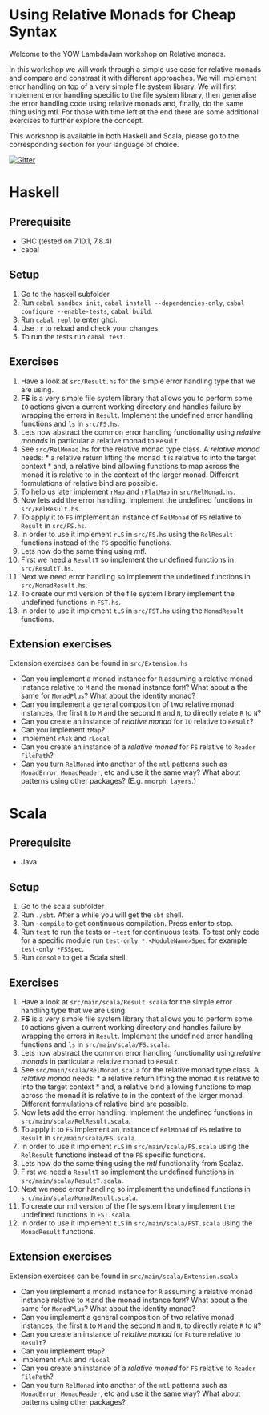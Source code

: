 Using Relative Monads for Cheap Syntax
======================================

Welcome to the YOW LambdaJam workshop on Relative monads.

In this workshop we will work through a simple use case for relative monads and compare and constrast it with
different approaches. We will implement error handling on top of a very simple file system library.
We will first implement error handling specific to the file system library, then generalise the
error handling code using relative monads and, finally, do the same thing using mtl. For those with
time left at the end there are some additional exercises to further explore the concept.

This workshop is available in both Haskell and Scala, please go to the corresponding section for 
your language of choice.

[![Gitter](https://badges.gitter.im/Join%20Chat.svg)](https://gitter.im/CommBank/lambdajam-relative-monads?utm_source=badge&utm_medium=badge&utm_campaign=pr-badge)

Haskell
=======

Prerequisite
------------

* GHC (tested on 7.10.1, 7.8.4)
* cabal

Setup
-----

1. Go to the haskell subfolder
2. Run `cabal sandbox init`, `cabal install --dependencies-only`, `cabal configure --enable-tests`, `cabal build`.
3. Run `cabal repl` to enter ghci.
4. Use `:r` to reload and check your changes.
5. To run the tests run `cabal test`.

Exercises
---------

1. Have a look at `src/Result.hs` for the simple error handling type that we are using.
2. **FS** is a very simple file system library that allows you to perform some `IO` actions given a
   current working directory and handles failure by wrapping the errors in `Result`. Implement the
   undefined error handling functions  and `ls` in `src/FS.hs`.
3. Lets now abstract the common error handling functionality using _relative monads_ in particular a
   relative monad to `Result`.
  1. See `src/RelMonad.hs` for the relative monad type class. A _relative monad_ needs:
    * a relative return lifting the monad it is relative to into the target context
    * and, a relative bind allowing functions to map across the monad it is relative to in the
      context of the larger monad. Different formulations of relative bind are possible.
  2. To help us later implement `rMap` and `rFlatMap` in `src/RelMonad.hs`.
  3. Now lets add the error handling. Implement the undefined functions in `src/RelResult.hs`.
  4. To apply it to `FS` implement an instance of `RelMonad` of `FS` relative to `Result` in `src/FS.hs`.
  5. In order to use it implement `rLS` in `src/FS.hs` using the `RelResult` functions instead of
     the `FS` specific functions.
4. Lets now do the same thing using _mtl_.
  1. First we need a `ResultT` so implement the undefined functions in `src/ResultT.hs`.
  2. Next we need error handling so implement the undefined functions in `src/MonadResult.hs`.
  3. To create our mtl version of the file system library implement the undefined functions in `FST.hs`.
  4. In order to use it implement `tLS` in `src/FST.hs` using the `MonadResult` functions.

Extension exercises
-------------------

Extension exercises can be found in `src/Extension.hs`

* Can you implement a monad instance for `R` assuming a relative monad instance relative to `M` and the monad instance for`M`? What about a the same for `MonadPlus`?  What about the identity monad?
* Can you implement a general composition of two relative monad instances, the first `R` to `M` and the second `M` and `N`, to directly relate `R` to `N`? 
* Can you create an instance of _relative monad_ for `IO` relative to `Result`?
* Can you implement `tMap`?
* Implement `rAsk` and `rLocal`
* Can you create an instance of a _relative monad_ for `FS` relative to `Reader FilePath`?
* Can you turn `RelMonad` into another of the `mtl` patterns such as `MonadError`, `MonadReader`, etc
  and use it the same way?  What about patterns using other packages? (E.g. `mmorph`, `layers`.)


Scala
=====

Prerequisite
------------

* Java

Setup
-----

1. Go to the scala subfolder
2. Run `./sbt`. After a while you will get the `sbt` shell.
3. Run `~compile` to get continuous compilation. Press enter to stop.
4. Run `test` to run the tests or `~test` for continuous tests. To test only code for a specific
   module run `test-only *.<ModuleName>Spec` for example `test-only *FSSpec`.
5. Run `console` to get a Scala shell.

Exercises
---------

1. Have a look at `src/main/scala/Result.scala` for the simple error handling type that we are using.
2. **FS** is a very simple file system library that allows you to perform some `IO` actions given a
   current working directory and handles failure by wrapping the errors in `Result`. Implement the
   undefined error handling functions  and `ls` in `src/main/scala/FS.scala`.
3. Lets now abstract the common error handling functionality using _relative monads_ in particular a
   relative monad to `Result`.
  1. See `src/main/scala/RelMonad.scala` for the relative monad type class. A _relative monad_ needs:
    * a relative return lifting the monad it is relative to into the target context
    * and, a relative bind allowing functions to map across the monad it is relative to in the
      context of the larger monad. Different formulations of relative bind are possible.
  2. Now lets add the error handling. Implement the undefined functions in `src/main/scala/RelResult.scala`.
  3. To apply it to `FS` implement an instance of `RelMonad` of `FS` relative to `Result` in `src/main/scala/FS.scala`.
  4. In order to use it implement `rLS` in `src/main/scala/FS.scala` using the `RelResult` functions instead of
     the `FS` specific functions.
4. Lets now do the same thing using the _mtl_ functionality from Scalaz.
  1. First we need a `ResultT` so implement the undefined functions in `src/main/scala/ResultT.scala`.
  2. Next we need error handling so implement the undefined functions in `src/main/scala/MonadResult.scala`.
  3. To create our mtl version of the file system library implement the undefined functions in `FST.scala`.
  4. In order to use it implement `tLS` in `src/main/scala/FST.scala` using the `MonadResult` functions.

Extension exercises
-------------------

Extension exercises can be found in `src/main/scala/Extension.scala`

* Can you implement a monad instance for `R` assuming a relative monad instance relative to `M` and the monad instance for`M`? What about a the same for `MonadPlus`?  What about the identity monad?
* Can you implement a general composition of two relative monad instances, the first `R` to `M` and the second `M` and `N`, to directly relate `R` to `N`?
* Can you create an instance of _relative monad_ for `Future` relative to `Result`?
* Can you implement `tMap`?
* Implement `rAsk` and `rLocal`
* Can you create an instance of a _relative monad_ for `FS` relative to `Reader FilePath`?
* Can you turn `RelMonad` into another of the `mtl` patterns such as `MonadError`, `MonadReader`, etc
  and use it the same way?  What about patterns using other packages?
